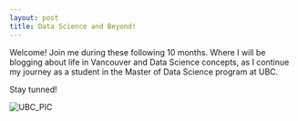 ```yaml
---
layout: post
title: Data Science and Beyond!
---
```


Welcome!
Join me during these following 10 months. Where I will be blogging about life in Vancouver and Data Science concepts, as I continue my journey
as a student in the Master of Data Science program at UBC.

Stay tunned!

![UBC_PIC](/images/Image_UBC.jpg "First Post")